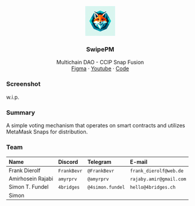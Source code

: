 <div align="center">
<img src="./Logo.webp" alt="logo" width="80" height="80" />
</div>

<h3 align="center">SwipePM</h3>
  <p align="center">
    Multichain DAO - CCIP Snap Fusion
    <br />
    <a href="" name="Figma">Figma</a>
    ·
    <a href="">Youtube</a>
    ·
    <a href="https://github.com/4bridges/vote-snap">Code</a>
  </p>
</div>

### Screenshot

w.i.p.

### Summary

A simple voting mechanism that operates on smart contracts and utilizes MetaMask
Snaps for distribution.

### Team

| Name          | Discord     | Telegram     | E-mail                 |
| :------------ | :---------- | :----------- | :--------------------- |
| Frank Dierolf | `FrankBevr` | `@FrankBevr` | `frank_dierolf@web.de` |
| Amirhosein Rajabi | `amyrprv` | `@amyrprv` | `rajaby.amir@gmail.com` |
| Simon T. Fundel | `4bridges` | `@4simon.fundel` | `hello@4bridges.ch` |
| Simon 